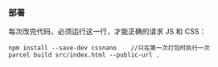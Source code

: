 ### 部署

每次改完代码，必须运行这一行，才能正确的请求 JS 和 CSS：

```
npm install --save-dev cssnano    //只在第一次打包时执行一次
parcel build src/index.html --public-url .
```
